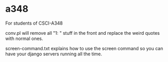 # a348

For students of CSCI-A348

conv.pl will remove all "1: " stuff in the front
and replace the weird quotes with normal ones.

screen-command.txt explains how to use the screen command
so you can have your django servers running all the time.

